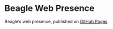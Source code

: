 # Beagle Web Presence

Beagle’s web presence, published on [GitHub Pages](https://RomanLangrehr.github.io/Beagle/branches/analyser-stubs).